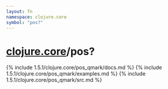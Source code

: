 ```yaml
---
layout: fn
namespace: clojure.core
symbol: "pos?"
---
```


# [clojure.core](../)/pos?

{% include 1.5.1/clojure.core/pos_qmark/docs.md %}
{% include 1.5.1/clojure.core/pos_qmark/examples.md %}
{% include 1.5.1/clojure.core/pos_qmark/src.md %}

